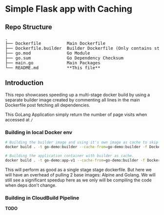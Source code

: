 # Simple Flask app with Caching
## Repo Structure
<pre>
.
├── Dockerfile          Main Dockerfile
├── Dockerfile.builder  Builder Dockerfile (Only contains steps till pulling deps)
├── go.mod              Go Module
├── go.sum              Go Dependency Checksum
├── main.go             Main Packages
└── README.md           **This file**
</pre>
## Introduction
This repo showcases speeding up a multi-stage docker build by using a separate builder image created by commenting all lines in the main Dockerfile post fetching all dependencies.

This GoLang Application simply return the number of page visits when accessed at `/`

### Building in local Docker env
```bash
# Building the builder image and using it's own image as cache to skip re-build in case of no change in dependencies
docker build . -t go-demo:builder --cache-from=go-demo:builder -f Dockerfile.builder

# Building the application container with builder as cache.
docker build . -t go-demo:app-v1 --cache-from=go-demo:builder -f Dockerfile
```
This will perform as good as a single stage stage dockerfile. But here we will have an overhead of pulling 2 base images: Alpine and Golang. We will still see a significant speedup here as we only will be compiling the code when deps don't change.

### Building in CloudBuild Pipeline
**TODO**